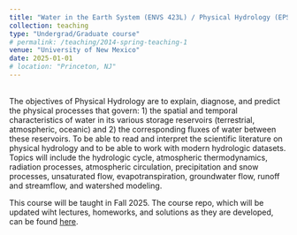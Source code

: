 ```yaml
---
title: "Water in the Earth System (ENVS 423L) / Physical Hydrology (EPS 522)"
collection: teaching
type: "Undergrad/Graduate course"
# permalink: /teaching/2014-spring-teaching-1
venue: "University of New Mexico"
date: 2025-01-01
# location: "Princeton, NJ"
---
```

<br/>
The objectives of Physical Hydrology are to explain, diagnose, and predict the physical processes that govern: 1) the spatial and temporal characteristics of water in its various storage reservoirs (terrestrial, atmospheric, oceanic) and 2) the corresponding fluxes of water between these reservoirs.  To be able to read and interpret the scientific literature on physical hydrology and to be able to work with modern hydrologic datasets.  Topics will include the hydrologic cycle, atmospheric thermodynamics, radiation processes, atmospheric circulation, precipitation and snow processes, unsaturated flow, evapotranspiration, groundwater flow, runoff and streamflow, and watershed modeling.

This course will be taught in Fall 2025. The course repo, which will be updated wiht lectures, homeworks, and solutions as they are developed, can be found [here](https://github.com/kmarkovich/PhysHydro_Fall25).